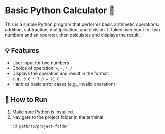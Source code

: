 # Basic Python Calculator 🧮

This is a simple Python program that performs basic arithmetic operations: addition, subtraction, multiplication, and division. It takes user input for two numbers and an operator, then calculates and displays the result.

## 💡 Features
- User input for two numbers
- Choice of operation: `+`, `-`, `*`, `/`
- Displays the operation and result in the format:  
  `e.g. 3.0 * 7.0 = 21.0`
- Handles basic error cases (e.g., invalid operation)

## 🚀 How to Run

1. Make sure Python is installed.
2. Navigate to the project folder in the terminal:
   ```bash
   cd path/to/project-folder
